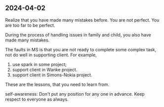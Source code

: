 ## 2024-04-02

Realize that you have made many mistakes before.
You are not perfect. You are too far to be perfect.

During the process of handling issues in family and child, you also have made many mistakes.


The faults in MS is that you are not ready to complete some complex task, not do well in supporting client.
For example, 
1) use spark in some project; 
2) support client in Wanke project.
3) support client in Simons-Nokia project.

These are the lessons, that you need to learn from.


self-awareness: 
Don't put any position for any one in advance. 
Keep respect to everyone as always.
